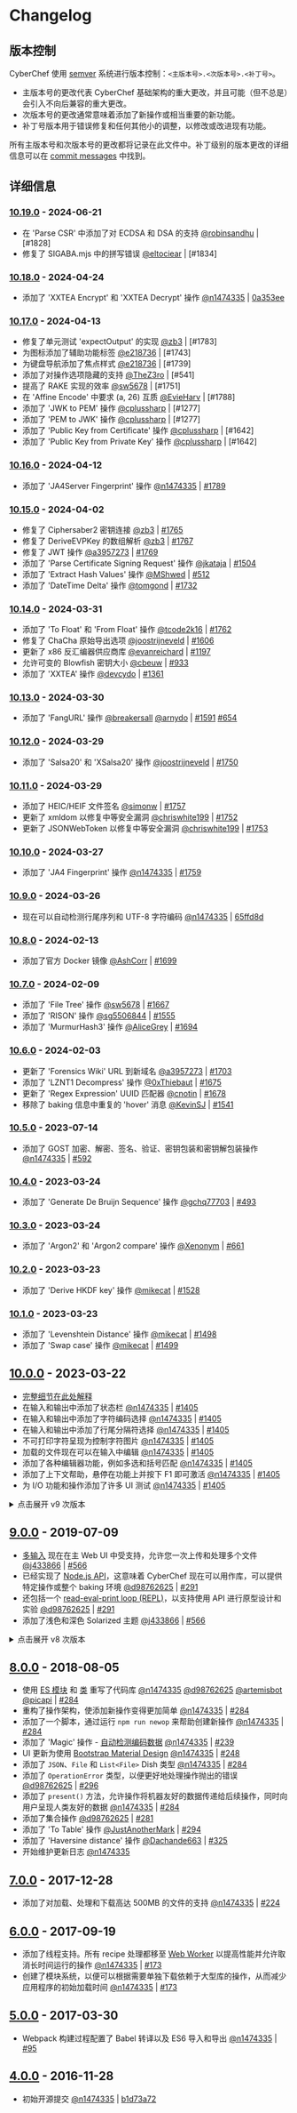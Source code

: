 # Changelog

## 版本控制

CyberChef 使用 [semver](https://semver.org/) 系统进行版本控制：`<主版本号>.<次版本号>.<补丁号>`。

- 主版本号的更改代表 CyberChef 基础架构的重大更改，并且可能（但不总是）会引入不向后兼容的重大更改。
- 次版本号的更改通常意味着添加了新操作或相当重要的新功能。
- 补丁号版本用于错误修复和任何其他小的调整，以修改或改进现有功能。

所有主版本号和次版本号的更改都将记录在此文件中。补丁级别的版本更改的详细信息可以在 [commit messages](https://github.com/gchq/CyberChef/commits/master) 中找到。


## 详细信息

### [10.19.0] - 2024-06-21
- 在 'Parse CSR' 中添加了对 ECDSA 和 DSA 的支持 [@robinsandhu] | [#1828]
- 修复了 SIGABA.mjs 中的拼写错误 [@eltociear] | [#1834]

### [10.18.0] - 2024-04-24
- 添加了 'XXTEA Encrypt' 和 'XXTEA Decrypt' 操作 [@n1474335] | [0a353ee]

### [10.17.0] - 2024-04-13
- 修复了单元测试 'expectOutput' 的实现 [@zb3] | [#1783]
- 为图标添加了辅助功能标签 [@e218736] | [#1743]
- 为键盘导航添加了焦点样式 [@e218736] | [#1739]
- 添加了对操作选项隐藏的支持 [@TheZ3ro] | [#541]
- 提高了 RAKE 实现的效率 [@sw5678] | [#1751]
- 在 'Affine Encode' 中要求 (a, 26) 互质 [@EvieHarv] | [#1788]
- 添加了 'JWK to PEM' 操作 [@cplussharp] | [#1277]
- 添加了 'PEM to JWK' 操作 [@cplussharp] | [#1277]
- 添加了 'Public Key from Certificate' 操作 [@cplussharp] | [#1642]
- 添加了 'Public Key from Private Key' 操作 [@cplussharp] | [#1642]

### [10.16.0] - 2024-04-12
- 添加了 'JA4Server Fingerprint' 操作 [@n1474335] | [#1789]

### [10.15.0] - 2024-04-02
- 修复了 Ciphersaber2 密钥连接 [@zb3] | [#1765]
- 修复了 DeriveEVPKey 的数组解析 [@zb3] | [#1767]
- 修复了 JWT 操作 [@a3957273] | [#1769]
- 添加了 'Parse Certificate Signing Request' 操作 [@jkataja] | [#1504]
- 添加了 'Extract Hash Values' 操作 [@MShwed] | [#512]
- 添加了 'DateTime Delta' 操作 [@tomgond] | [#1732]

### [10.14.0] - 2024-03-31
- 添加了 'To Float' 和 'From Float' 操作 [@tcode2k16] | [#1762]
- 修复了 ChaCha 原始导出选项 [@joostrijneveld] | [#1606]
- 更新了 x86 反汇编器供应商库 [@evanreichard] | [#1197]
- 允许可变的 Blowfish 密钥大小 [@cbeuw] | [#933]
- 添加了 'XXTEA' 操作 [@devcydo] | [#1361]

### [10.13.0] - 2024-03-30
- 添加了 'FangURL' 操作 [@breakersall] [@arnydo] | [#1591] [#654]

### [10.12.0] - 2024-03-29
- 添加了 'Salsa20' 和 'XSalsa20' 操作 [@joostrijneveld] | [#1750]

### [10.11.0] - 2024-03-29
- 添加了 HEIC/HEIF 文件签名 [@simonw] | [#1757]
- 更新了 xmldom 以修复中等安全漏洞 [@chriswhite199] | [#1752]
- 更新了 JSONWebToken 以修复中等安全漏洞 [@chriswhite199] | [#1753]

### [10.10.0] - 2024-03-27
- 添加了 'JA4 Fingerprint' 操作 [@n1474335] | [#1759]

### [10.9.0] - 2024-03-26
- 现在可以自动检测行尾序列和 UTF-8 字符编码 [@n1474335] | [65ffd8d]

### [10.8.0] - 2024-02-13
- 添加了官方 Docker 镜像 [@AshCorr] | [#1699]

### [10.7.0] - 2024-02-09
- 添加了 'File Tree' 操作 [@sw5678] | [#1667]
- 添加了 'RISON' 操作 [@sg5506844] | [#1555]
- 添加了 'MurmurHash3' 操作 [@AliceGrey] | [#1694]

### [10.6.0] -  2024-02-03
- 更新了 'Forensics Wiki' URL 到新域名 [@a3957273] | [#1703]
- 添加了 'LZNT1 Decompress' 操作 [@0xThiebaut] | [#1675]
- 更新了 'Regex Expression' UUID 匹配器 [@cnotin] | [#1678]
- 移除了 baking 信息中重复的 'hover' 消息 [@KevinSJ] | [#1541]

### [10.5.0] - 2023-07-14
- 添加了 GOST 加密、解密、签名、验证、密钥包装和密钥解包装操作 [@n1474335] | [#592]

### [10.4.0] - 2023-03-24
- 添加了 'Generate De Bruijn Sequence' 操作 [@gchq77703] | [#493]

### [10.3.0] - 2023-03-24
- 添加了 'Argon2' 和 'Argon2 compare' 操作 [@Xenonym] | [#661]

### [10.2.0] - 2023-03-23
- 添加了 'Derive HKDF key' 操作 [@mikecat] | [#1528]

### [10.1.0] - 2023-03-23
- 添加了 'Levenshtein Distance' 操作 [@mikecat] | [#1498]
- 添加了 'Swap case' 操作 [@mikecat] | [#1499]

## [10.0.0] - 2023-03-22
- [完整细节在此处解释](https://github.com/gchq/CyberChef/wiki/Character-encoding,-EOL-separators,-and-editor-features)
- 在输入和输出中添加了状态栏 [@n1474335] | [#1405]
- 在输入和输出中添加了字符编码选择 [@n1474335] | [#1405]
- 在输入和输出中添加了行尾分隔符选择 [@n1474335] | [#1405]
- 不可打印字符呈现为控制字符图片 [@n1474335] | [#1405]
- 加载的文件现在可以在输入中编辑 [@n1474335] | [#1405]
- 添加了各种编辑器功能，例如多选和括号匹配 [@n1474335] | [#1405]
- 添加了上下文帮助，悬停在功能上并按下 F1 即可激活 [@n1474335] | [#1405]
- 为 I/O 功能和操作添加了许多 UI 测试 [@n1474335] | [#1405]

<details>
    <summary>点击展开 v9 次版本</summary>

### [9.55.0] - 2022-12-09
- 添加了 'AMF Encode' 和 'AMF Decode' 操作 [@n1474335] | [760eff4]

### [9.54.0] - 2022-11-25
- 添加了 'Rabbit' 操作 [@mikecat] | [#1450]

### [9.53.0] - 2022-11-25
- 添加了 'AES Key Wrap' 和 'AES Key Unwrap' 操作 [@mikecat] | [#1456]

### [9.52.0] - 2022-11-25
- 添加了 'ChaCha' 操作 [@joostrijneveld] | [#1466]

### [9.51.0] - 2022-11-25
- 添加了 'CMAC' 操作 [@mikecat] | [#1457]

### [9.50.0] - 2022-11-25
- 添加了 'Shuffle' 操作 [@mikecat] | [#1472]

### [9.49.0] - 2022-11-11
- 添加了 'LZ4 Compress' 和 'LZ4 Decompress' 操作 [@n1474335] | [31a7f83]

### [9.48.0] - 2022-10-14
- 添加了 'LM Hash' 和 'NT Hash' 操作 [@n1474335] [@brun0ne] | [#1427]

### [9.47.0] - 2022-10-14
- 添加了 'LZMA Decompress' 和 'LZMA Compress' 操作 [@mattnotmitt] | [#1421]

### [9.46.0] - 2022-07-08
- 添加了 'Cetacean Cipher Encode' 和 'Cetacean Cipher Decode' 操作 [@valdelaseras] | [#1308]

### [9.45.0] - 2022-07-08
- 添加了 'ROT8000' 操作 [@thomasleplus] | [#1250]

### [9.44.0] - 2022-07-08
- 添加了 'LZString Compress' 和 'LZString Decompress' 操作 [@crespyl] | [#1266]

### [9.43.0] - 2022-07-08
- 添加了 'ROT13 Brute Force' 和 'ROT47 Brute Force' 操作 [@mikecat] | [#1264]

### [9.42.0] - 2022-07-08
- 添加了 'LS47 Encrypt' 和 'LS47 Decrypt' 操作 [@n1073645] | [#951]

### [9.41.0] - 2022-07-08
- 添加了 'Caesar Box Cipher' 操作 [@n1073645] | [#1066]

### [9.40.0] - 2022-07-08
- 添加了 'P-list Viewer' 操作 [@n1073645] | [#906]

### [9.39.0] - 2022-06-09
- 添加了 'ELF Info' 操作 [@n1073645] | [#1364]

### [9.38.0] - 2022-05-30
- 添加了 'Parse TCP' 操作 [@n1474335] | [a895d1d]

### [9.37.0] - 2022-03-29
- 添加了 'SM4 Encrypt' 和 'SM4 Decrypt' 操作 [@swesven] | [#1189]
- 在 AES、DES 和 Triple DES 解密操作的 CBC 和 ECB 模式中添加了 NoPadding 选项 [@swesven] | [#1189]

### [9.36.0] - 2022-03-29
- 添加了 'SIGABA' 操作 [@hettysymes] | [#934]

### [9.35.0] - 2022-03-28
- 添加了 'To Base45' 和 'From Base45' 操作 [@t-8ch] | [#1242]

### [9.34.0] - 2022-03-28
- 添加了 'Get All Casings' 操作 [@n1073645] | [#1065]

### [9.33.0] - 2022-03-25
- 更新以支持 Node 17 [@n1474335] [@john19696] [@t-8ch] | [[#1326] [#1313] [#1244]
- 改进了 CJS 和 ESM 模块支持 [@d98762625] | [#1037]

### [9.32.0] - 2021-08-18
- 添加了 'Protobuf Encode' 操作，并修改了解码操作以允许使用完整和部分模式进行解码 [@n1474335] | [dd18e52]

### [9.31.0] - 2021-08-10
- 添加了 'HASSH Client Fingerprint' 和 'HASSH Server Fingerprint' 操作 [@n1474335] | [e9ca4dc]

### [9.30.0] - 2021-08-10
- 添加了 'JA3S Fingerprint' 操作 [@n1474335] | [289a417]

### [9.29.0] - 2021-07-28
- 添加了 'JA3 Fingerprint' 操作 [@n1474335] | [9a33498]

### [9.28.0] - 2021-03-26
- 添加了 'CBOR Encode' 和 'CBOR Decode' 操作 [@Danh4] | [#999]

### [9.27.0] - 2021-02-12
- 添加了 'Fuzzy Match' 操作 [@n1474335] | [8ad18b]

### [9.26.0] - 2021-02-11
- 添加了 'Get Time' 操作 [@n1073645] [@n1474335] | [#1045]

### [9.25.0] - 2021-02-11
- 添加了 'Extract ID3' 操作 [@n1073645] [@n1474335] | [#1006]

### [9.24.0] - 2021-02-02
- 添加了 'SM3' 哈希函数，以及用于其他哈希操作的更多配置选项 [@n1073645] [@n1474335] | [#1022]

### [9.23.0] - 2021-02-01
- 添加了各种 RSA 操作，用于加密、解密、签名、验证和生成密钥 [@mattnotmitt] [@GCHQ77703] | [#652]

### [9.22.0] - 2021-02-01
- 添加了 'Unicode Text Format' 操作 [@mattnotmitt] | [#1083]

### [9.21.0] - 2020-06-12
- Node API 现在导出 `magic` 操作 [@d98762625] | [#1049]

### [9.20.0] - 2020-03-27
- 添加了 'Parse ObjectID Timestamp' 操作 [@dmfj] | [#987]

### [9.19.0] - 2020-03-24
- 改进了 'Magic' 操作，使其能够识别更多数据格式并提供更准确的结果 [@n1073645] [@n1474335] | [#966] [b765534b](https://github.com/gchq/CyberChef/commit/b765534b8b2a0454a5132a0a52d1d8844bcbdaaa)

### [9.18.0] - 2020-03-13
- 添加了 'Convert to NATO alphabet' 操作 [@MarvinJWendt] | [#674]

### [9.17.0] - 2020-03-13
- 添加了 'Generate Image' 操作 [@pointhi] | [#683]

### [9.16.0] - 2020-03-06
- 添加了 'Colossus' 操作 [@VirtualColossus] | [#917]

### [9.15.0] - 2020-03-05
- 添加了 'CipherSaber2 Encrypt' 和 'CipherSaber2 Decrypt' 操作 [@n1073645] | [#952]

### [9.14.0] - 2020-03-05
- 添加了 'Luhn Checksum' 操作 [@n1073645] | [#965]

### [9.13.0] - 2020-02-13
- 添加了 'Rail Fence Cipher Encode' 和 'Rail Fence Cipher Decode' 操作 [@Flavsditz] | [#948]

### [9.12.0] - 2019-12-20
- 添加了 'Normalise Unicode' 操作 [@matthieuxyz] | [#912]

### [9.11.0] - 2019-11-06
- 为 Blowfish 操作实现了 CFB、OFB 和 CTR 模式 [@cbeuw] | [#653]

### [9.10.0] - 2019-11-06
- 添加了 'Lorenz' 操作 [@VirtualColossus] | [#528]

### [9.9.0] - 2019-11-01
- 添加了对 109 种以上字符编码的支持 [@n1474335]

### [9.8.0] - 2019-10-31
- 添加了 'Avro to JSON' 操作 [@jarrodconnolly] | [#865]

### [9.7.0] - 2019-09-13
- 添加了 'Optical Character Recognition' 操作 [@MShwed] [@n1474335] | [#632]

### [9.6.0] - 2019-09-04
- 添加了 'Bacon Cipher Encode' 和 'Bacon Cipher Decode' 操作 [@kassi] | [#500]

### [9.5.0] - 2019-09-04
- 添加了各种隐写术操作：'Extract LSB'、'Extract RGBA'、'Randomize Colour Palette' 和 'View Bit Plane' [@Ge0rg3] | [#625]

### [9.4.0] - 2019-08-30
- 添加了 'Render Markdown' 操作 [@j433866] | [#627]

### [9.3.0] - 2019-08-30
- 添加了 'Show on map' 操作 [@j433866] | [#477]

### [9.2.0] - 2019-08-23
- 添加了 'Parse UDP' 操作 [@h345983745] | [#614]

### [9.1.0] - 2019-08-22
- 添加了 'Parse SSH Host Key' 操作 [@j433866] | [#595]
- 添加了 'Defang IP Addresses' 操作 [@h345983745] | [#556]

</details>

## [9.0.0] - 2019-07-09
- [多输入](https://github.com/gchq/CyberChef/wiki/Multiple-Inputs) 现在在主 Web UI 中受支持，允许您一次上传和处理多个文件 [@j433866] | [#566]
- 已经实现了 [Node.js API](https://github.com/gchq/CyberChef/wiki/Node-API)，这意味着 CyberChef 现在可以用作库，可以提供特定操作或整个 baking 环境 [@d98762625] | [#291]
- 还包括一个 [read-eval-print loop (REPL)](https://github.com/gchq/CyberChef/wiki/Node-API#repl)，以支持使用 API 进行原型设计和实验 [@d98762625] | [#291]
- 添加了浅色和深色 Solarized 主题 [@j433866] | [#566]

<details>
    <summary>点击展开 v8 次版本</summary>

### [8.38.0] - 2019-07-03
- 添加了 'Streebog' 和 'GOST hash' 操作 [@MShwed] [@n1474335] | [#530]

### [8.37.0] - 2019-07-03
- 添加了 'CRC-8 Checksum' 操作 [@MShwed] | [#591]

### [8.36.0] - 2019-07-03
- 添加了 'PGP Verify' 操作 [@artemisbot] | [#585]

### [8.35.0] - 2019-07-03
- 添加了 'Sharpen Image'、'Convert Image Format' 和 'Add Text To Image' 操作 [@j433866] | [#515]

### [8.34.0] - 2019-06-28
- 为 'Entropy' 操作添加了各种新的可视化效果 [@MShwed] | [#535]
- 提高了 'Entropy' 操作对于大型文件支持的效率 [@n1474335]

### [8.33.0] - 2019-06-27
- 添加了 'Bzip2 Compress' 操作，并大大改进了 'Bzip2 Decompress' 操作 [@artemisbot] | [#531]

### [8.32.0] - 2019-06-27
- 添加了 'Index of Coincidence' 操作 [@Ge0rg3] | [#571]

### [8.31.0] - 2019-04-12
- CyberChef 的可下载版本现在是一个 .zip 文件，其中包含单独的模块，而不是单个 .htm 文件。它仍然是完全独立的，并且不会发出任何外部网络请求。此更改显着降低了构建过程的复杂性。 [@n1474335]

### [8.30.0] - 2019-04-12
- 添加了 'Decode Protobuf' 操作 [@n1474335] | [#533]

### [8.29.0] - 2019-03-31
- 添加了 'BLAKE2s' 和 'BLAKE2b' 哈希操作 [@h345983745] | [#525]

### [8.28.0] - 2019-03-31
- 添加了 'Heatmap Chart'、'Hex Density Chart'、'Scatter Chart' 和 'Series Chart' 操作 [@artemisbot] [@tlwr] | [#496] [#143]

### [8.27.0] - 2019-03-14
- 添加了 'Enigma'、'Typex'、'Bombe' 和 'Multiple Bombe' 操作 [@s2224834] | [#516]
- 有关这些操作的完整说明，请参阅 [此 Wiki 文章](https://github.com/gchq/CyberChef/wiki/Enigma,-the-Bombe,-and-Typex)。
- 为长时间运行的操作添加了新的 Bombe 风格加载动画 [@n1474335]
- 添加了新的操作参数类型：`populateMultiOption` 和 `argSelector` [@n1474335]

### [8.26.0] - 2019-03-09
- 添加了各种图像处理操作 [@j433866] | [#506]

### [8.25.0] - 2019-03-09
- 添加了 'Extract Files' 操作，并支持更多文件格式 [@n1474335] | [#440]

### [8.24.0] - 2019-02-08
- 添加了 'DNS over HTTPS' 操作 [@h345983745] | [#489]

### [8.23.1] - 2019-01-18
- 添加了 'Convert co-ordinate format' 操作 [@j433866] | [#476]

### [8.23.0] - 2019-01-18
- 添加了 'YARA Rules' 操作 [@artemisbot] | [#468]

### [8.22.0] - 2019-01-10
- 添加了 'Subsection' 操作 [@j433866] | [#467]

### [8.21.0] - 2019-01-10
- 添加了 'To Case Insensitive Regex' 和 'From Case Insensitive Regex' 操作 [@masq] | [#461]

### [8.20.0] - 2019-01-09
- 添加了 'Generate Lorem Ipsum' 操作 [@klaxon1] | [#455]

### [8.19.0] - 2018-12-30
- 添加了 UI 测试套件，以确认应用程序在合理的时间内正确加载，并且可以运行来自每个模块的各种操作 [@n1474335] | [#458]

### [8.18.0] - 2018-12-26
- 添加了 'Split Colour Channels' 操作 [@artemisbot] | [#449]

### [8.17.0] - 2018-12-25
- 添加了 'Generate QR Code' 和 'Parse QR Code' 操作 [@j433866] | [#448]

### [8.16.0] - 2018-12-19
- 添加了 'Play Media' 操作 [@anthony-arnold] | [#446]

### [8.15.0] - 2018-12-18
- 添加了 'Text Encoding Brute Force' 操作 [@Cynser] | [#439]

### [8.14.0] - 2018-12-18
- 添加了 'To Base62' 和 'From Base62' 操作 [@tcode2k16] | [#443]

### [8.13.0] - 2018-12-15
- 添加了 'A1Z26 Cipher Encode' 和 'A1Z26 Cipher Decode' 操作 [@jarmovanlenthe] | [#441]

### [8.12.0] - 2018-11-21
- 添加了 'Citrix CTX1 Encode' 和 'Citrix CTX1 Decode' 操作 [@bwhitn] | [#428]

### [8.11.0] - 2018-11-13
- 添加了 'CSV to JSON' 和 'JSON to CSV' 操作 [@n1474335] | [#277]

### [8.10.0] - 2018-11-07
- 添加了 'Remove Diacritics' 操作 [@klaxon1] | [#387]

### [8.9.0] - 2018-11-07
- 添加了 'Defang URL' 操作 [@arnydo] | [#394]

### [8.8.0] - 2018-10-10
- 添加了 'Parse TLV' 操作 [@GCHQ77703] | [#351]

### [8.7.0] - 2018-08-31
- 添加了 'JWT Sign'、'JWT Verify' 和 'JWT Decode' 操作 [@GCHQ77703] | [#348]

### [8.6.0] - 2018-08-29
- 添加了 'To Geohash' 和 'From Geohash' 操作 [@GCHQ77703] | [#344]

### [8.5.0] - 2018-08-23
- 添加了 'To Braille' 和 'From Braille' 操作 [@n1474335] | [#255]

### [8.4.0] - 2018-08-23
- 添加了 'To Base85' 和 'From Base85' 操作 [@PenguinGeorge] | [#340]

### [8.3.0] - 2018-08-21
- 添加了 'To MessagePack' 和 'From MessagePack' 操作 [@artemisbot] | [#338]

### [8.2.0] - 2018-08-21
- 为大多数操作添加了信息链接，可在描述弹出窗口中访问 [@PenguinGeorge] | [#298]

### [8.1.0] - 2018-08-19
- 添加了 'Dechunk HTTP response' 操作 [@sevzero] | [#311]

</details>

## [8.0.0] - 2018-08-05
- 使用 [ES 模块](https://hacks.mozilla.org/2018/03/es-modules-a-cartoon-deep-dive/) 和 [类](https://developer.mozilla.org/en-US/docs/Web/JavaScript/Reference/Classes) 重写了代码库 [@n1474335] [@d98762625] [@artemisbot] [@picapi] | [#284]
- 重构了操作架构，使添加新操作变得更加简单 [@n1474335] | [#284]
- 添加了一个脚本，通过运行 `npm run newop` 来帮助创建新操作 [@n1474335] | [#284]
- 添加了 'Magic' 操作 - [自动检测编码数据](https://github.com/gchq/CyberChef/wiki/Automatic-detection-of-encoded-data-using-CyberChef-Magic) [@n1474335] | [#239]
- UI 更新为使用 [Bootstrap Material Design](https://fezvrasta.github.io/bootstrap-material-design/) [@n1474335] | [#248]
- 添加了 `JSON`、`File` 和 `List<File>` Dish 类型 [@n1474335] | [#284]
- 添加了 `OperationError` 类型，以便更好地处理操作抛出的错误 [@d98762625] | [#296]
- 添加了 `present()` 方法，允许操作将机器友好的数据传递给后续操作，同时向用户呈现人类友好的数据 [@n1474335] | [#284]
- 添加了集合操作 [@d98762625] | [#281]
- 添加了 'To Table' 操作 [@JustAnotherMark] | [#294]
- 添加了 'Haversine distance' 操作 [@Dachande663] | [#325]
- 开始维护更新日志 [@n1474335]

## [7.0.0] - 2017-12-28
- 添加了对加载、处理和下载高达 500MB 的文件的支持 [@n1474335] | [#224]

## [6.0.0] - 2017-09-19
- 添加了线程支持。所有 recipe 处理都移至 [Web Worker](https://developer.mozilla.org/en-US/docs/Web/API/Web_Workers_API/Using_web_workers) 以提高性能并允许取消长时间运行的操作 [@n1474335] | [#173]
- 创建了模块系统，以便可以根据需要单独下载依赖于大型库的操作，从而减少应用程序的初始加载时间 [@n1474335] | [#173]

## [5.0.0] - 2017-03-30
-  Webpack 构建过程配置了 Babel 转译以及 ES6 导入和导出 [@n1474335] | [#95]

## [4.0.0] - 2016-11-28
-  初始开源提交 [@n1474335] | [b1d73a72](https://github.com/gchq/CyberChef/commit/b1d73a725dc7ab9fb7eb789296efd2b7e4b08306)

[10.19.0]: https://github.com/gchq/CyberChef/releases/tag/v10.19.0
[10.18.0]: https://github.com/gchq/CyberChef/releases/tag/v10.18.0
[10.17.0]: https://github.com/gchq/CyberChef/releases/tag/v10.17.0
[10.16.0]: https://github.com/gchq/CyberChef/releases/tag/v10.16.0
[10.15.0]: https://github.com/gchq/CyberChef/releases/tag/v10.15.0
[10.14.0]: https://github.com/gchq/CyberChef/releases/tag/v10.14.0
[10.13.0]: https://github.com/gchq/CyberChef/releases/tag/v10.13.0
[10.12.0]: https://github.com/gchq/CyberChef/releases/tag/v10.12.0
[10.11.0]: https://github.com/gchq/CyberChef/releases/tag/v10.11.0
[10.10.0]: https://github.com/gchq/CyberChef/releases/tag/v10.10.0
[10.9.0]: https://github.com/gchq/CyberChef/releases/tag/v10.9.0
[10.8.0]: https://github.com/gchq/CyberChef/releases/tag/v10.7.0
[10.7.0]: https://github.com/gchq/CyberChef/releases/tag/v10.7.0
[10.6.0]: https://github.com/gchq/CyberChef/releases/tag/v10.6.0
[10.5.0]: https://github.com/gchq/CyberChef/releases/tag/v10.5.0
[10.4.0]: https://github.com/gchq/CyberChef/releases/tag/v10.4.0
[10.3.0]: https://github.com/gchq/CyberChef/releases/tag/v10.3.0
[10.2.0]: https://github.com/gchq/CyberChef/releases/tag/v10.2.0
[10.1.0]: https://github.com/gchq/CyberChef/releases/tag/v10.1.0
[10.0.0]: https://github.com/gchq/CyberChef/releases/tag/v10.0.0
[9.55.0]: https://github.com/gchq/CyberChef/releases/tag/v9.55.0
[9.54.0]: https://github.com/gchq/CyberChef/releases/tag/v9.54.0
[9.53.0]: https://github.com/gchq/CyberChef/releases/tag/v9.53.0
[9.52.0]: https://github.com/gchq/CyberChef/releases/tag/v9.52.0
[9.51.0]: https://github.com/gchq/CyberChef/releases/tag/v9.51.0
[9.50.0]: https://github.com/gchq/CyberChef/releases/tag/v9.50.0
[9.49.0]: https://github.com/gchq/CyberChef/releases/tag/v9.49.0
[9.48.0]: https://github.com/gchq/CyberChef/releases/tag/v9.48.0
[9.47.0]: https://github.com/gchq/CyberChef/releases/tag/v9.47.0
[9.46.0]: https://github.com/gchq/CyberChef/releases/tag/v9.46.0
[9.45.0]: https://github.com/gchq/CyberChef/releases/tag/v9.45.0
[9.44.0]: https://github.com/gchq/CyberChef/releases/tag/v9.44.0
[9.43.0]: https://github.com/gchq/CyberChef/releases/tag/v9.43.0
[9.42.0]: https://github.com/gchq/CyberChef/releases/tag/v9.42.0
[9.41.0]: https://github.com/gchq/CyberChef/releases/tag/v9.41.0
[9.40.0]: https://github.com/gchq/CyberChef/releases/tag/v9.40.0
[9.39.0]: https://github.com/gchq/CyberChef/releases/tag/v9.39.0
[9.38.0]: https://github.com/gchq/CyberChef/releases/tag/v9.38.0
[9.37.0]: https://github.com/gchq/CyberChef/releases/tag/v9.37.0
[9.36.0]: https://github.com/gchq/CyberChef/releases/tag/v9.36.0
[9.35.0]: https://github.com/gchq/CyberChef/releases/tag/v9.35.0
[9.34.0]: https://github.com/gchq/CyberChef/releases/tag/v9.34.0
[9.33.0]: https://github.com/gchq/CyberChef/releases/tag/v9.33.0
[9.32.0]: https://github.com/gchq/CyberChef/releases/tag/v9.32.0
[9.31.0]: https://github.com/gchq/CyberChef/releases/tag/v9.31.0
[9.30.0]: https://github.com/gchq/CyberChef/releases/tag/v9.30.0
[9.29.0]: https://github.com/gchq/CyberChef/releases/tag/v9.29.0
[9.28.0]: https://github.com/gchq/CyberChef/releases/tag/v9.28.0
[9.27.0]: https://github.com/gchq/CyberChef/releases/tag/v9.27.0
[9.26.0]: https://github.com/gchq/CyberChef/releases/tag/v9.26.0
[9.25.0]: https://github.com/gchq/CyberChef/releases/tag/v9.25.0
[9.24.0]: https://github.com/gchq/CyberChef/releases/tag/v9.24.0
[9.23.0]: https://github.com/gchq/CyberChef/releases/tag/v9.23.0
[9.22.0]: https://github.com/gchq/CyberChef/releases/tag/v9.22.0
[9.21.0]: https://github.com/gchq/CyberChef/releases/tag/v9.21.0
[9.20.0]: https://github.com/gchq/CyberChef/releases/tag/v9.20.0
[9.19.0]: https://github.com/gchq/CyberChef/releases/tag/v9.19.0
[9.18.0]: https://github.com/gchq/CyberChef/releases/tag/v9.18.0
[9.17.0]: https://github.com/gchq/CyberChef/releases/tag/v9.17.0
[9.16.0]: https://github.com/gchq/CyberChef/releases/tag/v9.16.0
[9.15.0]: https://github.com/gchq/CyberChef/releases/tag/v9.15.0
[9.14.0]: https://github.com/gchq/CyberChef/releases/tag/v9.14.0
[9.13.0]: https://github.com/gchq/CyberChef/releases/tag/v9.13.0
[9.12.0]: https://github.com/gchq/CyberChef/releases/tag/v9.12.0
[9.11.0]: https://github.com/gchq/CyberChef/releases/tag/v9.11.0
[9.10.0]: https://github.com/gchq/CyberChef/releases/tag/v9.10.0
[9.9.0]: https://github.com/gchq/CyberChef/releases/tag/v9.9.0
[9.8.0]: https://github.com/gchq/CyberChef/releases/tag/v9.8.0
[9.7.0]: https://github.com/gchq/CyberChef/releases/tag/v9.7.0
[9.6.0]: https://github.com/gchq/CyberChef/releases/tag/v9.6.0
[9.5.0]: https://github.com/gchq/CyberChef/releases/tag/v9.5.0
[9.4.0]: https://github.com/gchq/CyberChef/releases/tag/v9.4.0
[9.3.0]: https://github.com/gchq/CyberChef/releases/tag/v9.3.0
[9.2.0]: https://github.com/gchq/CyberChef/releases/tag/v9.2.0
[9.1.0]: https://github.com/gchq/CyberChef/releases/tag/v9.1.0
[9.0.0]: https://github.com/gchq/CyberChef/releases/tag/v9.0.0
[8.38.0]: https://github.com/gchq/CyberChef/releases/tag/v8.38.0
[8.37.0]: https://github.com/gchq/CyberChef/releases/tag/v8.37.0
[8.36.0]: https://github.com/gchq/CyberChef/releases/tag/v8.36.0
[8.35.0]: https://github.com/gchq/CyberChef/releases/tag/v8.35.0
[8.34.0]: https://github.com/gchq/CyberChef/releases/tag/v8.34.0
[8.33.0]: https://github.com/gchq/CyberChef/releases/tag/v8.33.0
[8.32.0]: https://github.com/gchq/CyberChef/releases/tag/v8.32.0
[8.31.0]: https://github.com/gchq/CyberChef/releases/tag/v8.31.0
[8.30.0]: https://github.com/gchq/CyberChef/releases/tag/v8.30.0
[8.29.0]: https://github.com/gchq/CyberChef/releases/tag/v8.29.0
[8.28.0]: https://github.com/gchq/CyberChef/releases/tag/v8.28.0
[8.27.0]: https://github.com/gchq/CyberChef/releases/tag/v8.27.0
[8.26.0]: https://github.com/gchq/CyberChef/releases/tag/v8.26.0
[8.25.0]: https://github.com/gchq/CyberChef/releases/tag/v8.25.0
[8.24.0]: https://github.com/gchq/CyberChef/releases/tag/v8.24.0
[8.23.1]: https://github.com/gchq/CyberChef/releases/tag/v8.23.1
[8.23.0]: https://github.com/gchq/CyberChef/releases/tag/v8.23.0
[8.22.0]: https://github.com/gchq/CyberChef/releases/tag/v8.22.0
[8.21.0]: https://github.com/gchq/CyberChef/releases/tag/v8.21.0
[8.20.0]: https://github.com/gchq/CyberChef/releases/tag/v8.20.0
[8.19.0]: https://github.com/gchq/CyberChef/releases/tag/v8.19.0
[8.18.0]: https://github.com/gchq/CyberChef/releases/tag/v8.18.0
[8.17.0]: https://github.com/gchq/CyberChef/releases/tag/v8.17.0
[8.16.0]: https://github.com/gchq/CyberChef/releases/tag/v8.16.0
[8.15.0]: https://github.com/gchq/CyberChef/releases/tag/v8.15.0
[8.14.0]: https://github.com/gchq/CyberChef/releases/tag/v8.14.0
[8.13.0]: https://github.com/gchq/CyberChef/releases/tag/v8.13.0
[8.12.0]: https://github.com/gchq/CyberChef/releases/tag/v8.12.0
[8.11.0]: https://github.com/gchq/CyberChef/releases/tag/v8.11.0
[8.10.0]: https://github.com/gchq/CyberChef/releases/tag/v8.10.0
[8.9.0]: https://github.com/gchq/CyberChef/releases/tag/v8.9.0
[8.8.0]: https://github.com/gchq/CyberChef/releases/tag/v8.8.0
[8.7.0]: https://github.com/gchq/CyberChef/releases/tag/v8.7.0
[8.6.0]: https://github.com/gchq/CyberChef/releases/tag/v8.6.0
[8.5.0]: https://github.com/gchq/CyberChef/releases/tag/v8.5.0
[8.4.0]: https://github.com/gchq/CyberChef/releases/tag/v8.4.0
[8.3.0]: https://github.com/gchq/CyberChef/releases/tag/v8.3.0
[8.2.0]: https://github.com/gchq/CyberChef/releases/tag/v8.2.0
[8.1.0]: https://github.com/gchq/CyberChef/releases/tag/v8.1.0
[8.0.0]: https://github.com/gchq/CyberChef/releases/tag/v8.0.0
[7.0.0]: https://github.com/gchq/CyberChef/releases/tag/v7.0.0
[6.0.0]: https://github.com/gchq/CyberChef/releases/tag/v6.0.0
[5.0.0]: https://github.com/gchq/CyberChef/releases/tag/v5.0.0
[4.0.0]: https://github.com/gchq/CyberChef/commit/b1d73a725dc7ab9fb7eb789296efd2b7e4b08306

[@n1474335]: https://github.com/n1474335
[@d98762625]: https://github.com/d98762625
[@j433866]: https://github.com/j433866
[@n1073645]: https://github.com/n1073645
[@GCHQ77703]: https://github.com/GCHQ77703
[@h345983745]: https://github.com/h345983745
[@s2224834]: https://github.com/s2224834
[@artemisbot]: https://github.com/artemisbot
[@tlwr]: https://github.com/tlwr
[@picapi]: https://github.com/picapi
[@Dachande663]: https://github.com/Dachande663
[@JustAnotherMark]: https://github.com/JustAnotherMark
[@sevzero]: https://github.com/sevzero
[@PenguinGeorge]: https://github.com/PenguinGeorge
[@arnydo]: https://github.com/arnydo
[@klaxon1]: https://github.com/klaxon1
[@bwhitn]: https://github.com/bwhitn
[@jarmovanlenthe]: https://github.com/jarmovanlenthe
[@tcode2k16]: https://github.com/tcode2k16
[@Cynser]: https://github.com/Cynser
[@anthony-arnold]: https://github.com/anthony-arnold
[@masq]: https://github.com/masq
[@Ge0rg3]: https://github.com/Ge0rg3
[@MShwed]: https://github.com/MShwed
[@kassi]: https://github.com/kassi
[@jarrodconnolly]: https://github.com/jarrodconnolly
[@VirtualColossus]: https://github.com/VirtualColossus
[@cbeuw]: https://github.com/cbeuw
[@matthieuxyz]: https://github.com/matthieuxyz
[@Flavsditz]: https://github.com/Flavsditz
[@pointhi]: https://github.com/pointhi
[@MarvinJWendt]: https://github.com/MarvinJWendt
[@dmfj]: https://github.com/dmfj
[@mattnotmitt]: https://github.com/mattnotmitt
[@Danh4]: https://github.com/Danh4
[@john19696]: https://github.com/john19696
[@t-8ch]: https://github.com/t-8ch
[@hettysymes]: https://github.com/hettysymes
[@swesven]: https://github.com/swesven
[@mikecat]: https://github.com/mikecat
[@crespyl]: https://github.com/crespyl
[@thomasleplus]: https://github.com/thomasleplus
[@valdelaseras]: https://github.com/valdelaseras
[@brun0ne]: https://github.com/brun0ne
[@joostrijneveld]: https://github.com/joostrijneveld
[@Xenonym]: https://github.com/Xenonym
[@gchq77703]: https://github.com/gchq77703
[@a3957273]: https://github.com/a3957273
[@0xThiebaut]: https://github.com/0xThiebaut
[@cnotin]: https://github.com/cnotin
[@KevinSJ]: https://github.com/KevinSJ
[@sw5678]: https://github.com/sw5678
[@sg5506844]: https://github.com/sg5506844
[@AliceGrey]: https://github.com/AliceGrey
[@AshCorr]: https://github.com/AshCorr
[@simonw]: https://github.com/simonw
[@chriswhite199]: https://github.com/chriswhite199
[@breakersall]: https://github.com/breakersall
[@evanreichard]: https://github.com/evanreichard
[@devcydo]: https://github.com/devcydo
[@zb3]: https://github.com/zb3
[@jkataja]: https://github.com/jkataja
[@tomgond]: https://github.com/tomgond
[@e218736]: https://github.com/e218736
[@TheZ3ro]: https://github.com/TheZ3ro
[@EvieHarv]: https://github.com/EvieHarv
[@cplussharp]: https://github.com/cplussharp
[@robinsandhu]: https://github.com/robinsandhu
[@eltociear]: https://github.com/eltociear


[8ad18b]: https://github.com/gchq/CyberChef/commit/8ad18bc7db6d9ff184ba3518686293a7685bf7b7
[9a33498]: https://github.com/gchq/CyberChef/commit/9a33498fed26a8df9c9f35f39a78a174bf50a513
[289a417]: https://github.com/gchq/CyberChef/commit/289a417dfb5923de5e1694354ec42a08d9395bfe
[e9ca4dc]: https://github.com/gchq/CyberChef/commit/e9ca4dc9caf98f33fd986431cd400c88082a42b8
[dd18e52]: https://github.com/gchq/CyberChef/commit/dd18e529939078b89867297b181a584e8b2cc7da
[a895d1d]: https://github.com/gchq/CyberChef/commit/a895d1d82a2f92d440a0c5eca2bc7c898107b737
[31a7f83]: https://github.com/gchq/CyberChef/commit/31a7f83b82e78927f89689f323fcb9185144d6ff
[760eff4]: https://github.com/gchq/CyberChef/commit/760eff49b5307aaa3104c5e5b437ffe62299acd1
[65ffd8d]: https://github.com/gchq/CyberChef/commit/65ffd8d65d88eb369f6f61a5d1d0f807179bffb7
[0a353ee]: https://github.com/gchq/CyberChef/commit/0a353eeb378b9ca5d49e23c7dfc175ae07107b08

[#95]: https://github.com/gchq/CyberChef/pull/299
[#173]: https://github.com/gchq/CyberChef/pull/173
[#143]: https://github.com/gchq/CyberChef/pull/143
[#224]: https://github.com/gchq/CyberChef/pull/224
[#239]: https://github.com/gchq/CyberChef/pull/239
[#248]: https://github.com/gchq/CyberChef/pull/248
[#255]: https://github.com/gchq/CyberChef/issues/255
[#277]: https://github.com/gchq/CyberChef/issues/277
[#281]: https://github.com/gchq/CyberChef/pull/281
[#284]: https://github.com/gchq/CyberChef/pull/284
[#291]: https://github.com/gchq/CyberChef/pull/291
[#294]: https://github.com/gchq/CyberChef/pull/294
[#296]: https://github.com/gchq/CyberChef/pull/296
[#298]: https://github.com/gchq/CyberChef/pull/298
[#311]: https://github.com/gchq/CyberChef/pull/311
[#325]: https://github.com/gchq/CyberChef/pull/325
[#338]: https://github.com/gchq/CyberChef/pull/338
[#340]: https://github.com/gchq/CyberChef/pull/340
[#344]: https://github.com/gchq/CyberChef/pull/344
[#348]: https://github.com/gchq/CyberChef/pull/348
[#351]: https://github.com/gchq/CyberChef/pull/351
[#387]: https://github.com/gchq/CyberChef/pull/387
[#394]: https://github.com/gchq/CyberChef/pull/394
[#428]: https://github.com/gchq/CyberChef/pull/428
[#439]: https://github.com/gchq/CyberChef/pull/439
[#440]: https://github.com/gchq/CyberChef/pull/440
[#441]: https://github.com/gchq/CyberChef/pull/441
[#443]: https://github.com/gchq/CyberChef/pull/443
[#446]: https://github.com/gchq/CyberChef/pull/446
[#448]: https://github.com/gchq/CyberChef/pull/448
[#449]: https://github.com/gchq/CyberChef/pull/449
[#455]: https://github.com/gchq/CyberChef/pull/455
[#458]: https://github.com/gchq/CyberChef/pull/458
[#461]: https://github.com/gchq/CyberChef/pull/461
[#467]: https://github.com/gchq/CyberChef/pull/467
[#468]: https://github.com/gchq/CyberChef/pull/468
[#476]: https://github.com/gchq/CyberChef/pull/476
[#477]: https://github.com/gchq/CyberChef/pull/477
[#489]: https://github.com/gchq/CyberChef/pull/489
[#496]: https://github.com/gchq/CyberChef/pull/496
[#500]: https://github.com/gchq/CyberChef/pull/500
[#506]: https://github.com/gchq/CyberChef/pull/506
[#515]: https://github.com/gchq/CyberChef/pull/515
[#516]: https://github.com/gchq/CyberChef/pull/516
[#525]: https://github.com/gchq/CyberChef/pull/525
[#528]: https://github.com/gchq/CyberChef/pull/528
[#530]: https://github.com/gchq/CyberChef/pull/530
[#531]: https://github.com/gchq/CyberChef/pull/531
[#533]: https://github.com/gchq/CyberChef/pull/533
[#535]: https://github.com/gchq/CyberChef/pull/535
[#556]: https://github.com/gchq/CyberChef/pull/556
[#566]: https://github.com/gchq/CyberChef/pull/566
[#571]: https://github.com/gchq/CyberChef/pull/571
[#585]: https://github.com/gchq/CyberChef/pull/585
[#591]: https://github.com/gchq/CyberChef/pull/591
[#595]: https://github.com/gchq/CyberChef/pull/595
[#614]: https://github.com/gchq/CyberChef/pull/614
[#625]: https://github.com/gchq/CyberChef/pull/625
[#627]: https://github.com/gchq/CyberChef/pull/627
[#632]: https://github.com/gchq/CyberChef/pull/632
[#652]: https://github.com/gchq/CyberChef/pull/652
[#653]: https://github.com/gchq/CyberChef/pull/653
[#674]: https://github.com/gchq/CyberChef/pull/674
[#683]: https://github.com/gchq/CyberChef/pull/683
[#865]: https://github.com/gchq/CyberChef/pull/865
[#906]: https://github.com/gchq/CyberChef/pull/906
[#912]: https://github.com/gchq/CyberChef/pull/912
[#917]: https://github.com/gchq/CyberChef/pull/917
[#934]: https://github.com/gchq/CyberChef/pull/934
[#948]: https://github.com/gchq/CyberChef/pull/948
[#951]: https://github.com/gchq/CyberChef/pull/951
[#952]: https://github.com/gchq/CyberChef/pull/952
[#965]: https://github.com/gchq/CyberChef/pull/965
[#966]: https://github.com/gchq/CyberChef/pull/966
[#987]: https://github.com/gchq/CyberChef/pull/987
[#999]: https://github.com/gchq/CyberChef/pull/999
[#1006]: https://github.com/gchq/CyberChef/pull/1006
[#1022]: https://github.com/gchq/CyberChef/pull/1022
[#1037]: https://github.com/gchq/CyberChef/pull/1037
[#1045]: https://github.com/gchq/CyberChef/pull/1045
[#1049]: https://github.com/gchq/CyberChef/pull/1049
[#1065]: https://github.com/gchq/CyberChef/pull/1065
[#1066]: https://github.com/gchq/CyberChef/pull/1066
[#1083]: https://github.com/gchq/CyberChef/pull/1083
[#1189]: https://github.com/gchq/CyberChef/pull/1189
[#1242]: https://github.com/gchq/CyberChef/pull/1242
[#1244]: https://github.com/gchq/CyberChef/pull/1244
[#1313]: https://github.com/gchq/CyberChef/pull/1313
[#1326]: https://github.com/gchq/CyberChef/pull/1326
[#1364]: https://github.com/gchq/CyberChef/pull/1364
[#1264]: https://github.com/gchq/CyberChef/pull/1264
[#1266]: https://github.com/gchq/CyberChef/pull/1266
[#1250]: https://github.com/gchq/CyberChef/pull/1250
[#1308]: https://github.com/gchq/CyberChef/pull/1308
[#1405]: https://github.com/gchq/CyberChef/pull/1405
[#1421]: https://github.com/gchq/CyberChef/pull/1421
[#1427]: https://github.com/gchq/CyberChef/pull/1427
[#1472]: https://github.com/gchq/CyberChef/pull/1472
[#1457]: https://github.com/gchq/CyberChef/pull/1457
[#1466]: https://github.com/gchq/CyberChef/pull/1466
[#1456]: https://github.com/gchq/CyberChef/pull/1456
[#1450]: https://github.com/gchq/CyberChef/pull/1450
[#1498]: https://github.com/gchq/CyberChef/pull/1498
[#1499]: https://github.com/gchq/CyberChef/pull/1499
[#1528]: https://github.com/gchq/CyberChef/pull/1528
[#661]: https://github.com/gchq/CyberChef/pull/661
[#493]: https://github.com/gchq/CyberChef/pull/493
[#592]: https://github.com/gchq/CyberChef/issues/592
[#1703]: https://github.com/gchq/CyberChef/issues/1703
[#1675]: https://github.com/gchq/CyberChef/issues/1675
[#1678]: https://github.com/gchq/CyberChef/issues/1678
[#1541]: https://github.com/gchq/CyberChef/issues/1541
[#1667]: https://github.com/gchq/CyberChef/issues/1667
[#1555]: https://github.com/gchq/CyberChef/issues/1555
[#1694]: https://github.com/gchq/CyberChef/issues/1694
[#1699]: https://github.com/gchq/CyberChef/issues/1699
[#1757]: https://github.com/gchq/CyberChef/issues/1757
[#1752]: https://github.com/gchq/CyberChef/issues/1752
[#1753]: https://github.com/gchq/CyberChef/issues/1753
[#1750]: https://github.com/gchq/CyberChef/issues/1750
[#1591]: https://github.com/gchq/CyberChef/issues/1591
[#654]: https://github.com/gchq/CyberChef/issues/654
[#1762]: https://github.com/gchq/CyberChef/issues/1762
[#1606]: https://github.com/gchq/CyberChef/issues/1606
[#1197]: https://github.com/gchq/CyberChef/issues/1197
[#933]: https://github.com/gchq/CyberChef/issues/933
[#1361]: https://github.com/gchq/CyberChef/issues/1361
[#1765]: https://github.com/gchq/CyberChef/issues/1765
[#1767]: https://github.com/gchq/CyberChef/issues/1767
[#1769]: https://github.com/gchq/CyberChef/issues/1769
[#1759]: https://github.com/gchq/CyberChef/issues/1759
[#1504]: https://github.com/gchq/CyberChef/issues/1504
[#512]: https://github.com/gchq/CyberChef/issues/512
[#1732]: https://github.com/gchq/CyberChef/issues/1732
[#1789]: https://github.com/gchq/CyberChef/issues/1789
